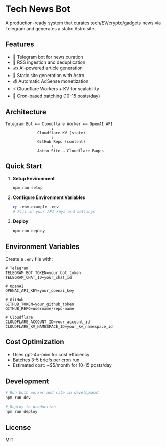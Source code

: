 # Tech News Bot

A production-ready system that curates tech/EV/crypto/gadgets news via Telegram and generates a static Astro site.

## Features

- 🤖 Telegram bot for news curation
- 📰 RSS ingestion and deduplication
- ✍️ AI-powered article generation
- 🚀 Static site generation with Astro
- 💰 Automatic AdSense monetization
- ⚡ Cloudflare Workers + KV for scalability
- 🔄 Cron-based batching (10-15 posts/day)

## Architecture

```
Telegram Bot ←→ Cloudflare Worker ←→ OpenAI API
                    ↓
              Cloudflare KV (state)
                    ↓
              GitHub Repo (content)
                    ↓
              Astro Site → Cloudflare Pages
```

## Quick Start

1. **Setup Environment**
   ```bash
   npm run setup
   ```

2. **Configure Environment Variables**
   ```bash
   cp .env.example .env
   # Fill in your API keys and settings
   ```

3. **Deploy**
   ```bash
   npm run deploy
   ```

## Environment Variables

Create a `.env` file with:

```env
# Telegram
TELEGRAM_BOT_TOKEN=your_bot_token
TELEGRAM_CHAT_ID=your_chat_id

# OpenAI
OPENAI_API_KEY=your_openai_key

# GitHub
GITHUB_TOKEN=your_github_token
GITHUB_REPO=username/repo-name

# Cloudflare
CLOUDFLARE_ACCOUNT_ID=your_account_id
CLOUDFLARE_KV_NAMESPACE_ID=your_kv_namespace_id
```

## Cost Optimization

- Uses gpt-4o-mini for cost efficiency
- Batches 3-5 briefs per cron run
- Estimated cost: ~$5/month for 10-15 posts/day

## Development

```bash
# Run both worker and site in development
npm run dev

# Deploy to production
npm run deploy
```

## License

MIT